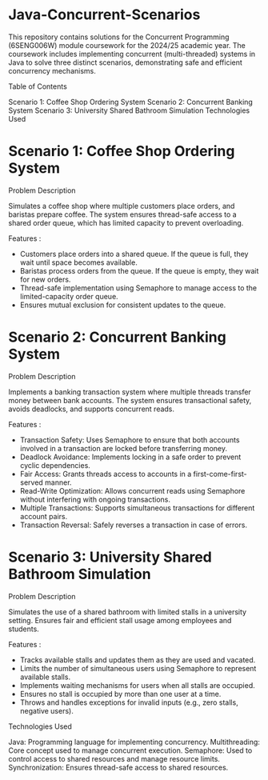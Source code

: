 # Java-Concurrent-Scenarios

This repository contains solutions for the Concurrent Programming (6SENG006W) module coursework for the 2024/25 academic year. The coursework includes implementing concurrent (multi-threaded) systems in Java to solve three distinct scenarios, demonstrating safe and efficient concurrency mechanisms.


Table of Contents

  Scenario 1: Coffee Shop Ordering System
  Scenario 2: Concurrent Banking System
  Scenario 3: University Shared Bathroom Simulation
  Technologies Used


# Scenario 1: Coffee Shop Ordering System
Problem Description

Simulates a coffee shop where multiple customers place orders, and baristas prepare coffee. The system ensures thread-safe access to a shared order queue, which has limited capacity to prevent overloading.

Features :
* Customers place orders into a shared queue. If the queue is full, they wait until space becomes available.
* Baristas process orders from the queue. If the queue is empty, they wait for new orders.
* Thread-safe implementation using Semaphore to manage access to the limited-capacity order queue.
* Ensures mutual exclusion for consistent updates to the queue.



# Scenario 2: Concurrent Banking System
Problem Description

Implements a banking transaction system where multiple threads transfer money between bank accounts. The system ensures transactional safety, avoids deadlocks, and supports concurrent reads.

Features : 
* Transaction Safety: Uses Semaphore to ensure that both accounts involved in a transaction are locked before transferring money.
* Deadlock Avoidance: Implements locking in a safe order to prevent cyclic dependencies.
* Fair Access: Grants threads access to accounts in a first-come-first-served manner.
* Read-Write Optimization: Allows concurrent reads using Semaphore without interfering with ongoing transactions.
* Multiple Transactions: Supports simultaneous transactions for different account pairs.
* Transaction Reversal: Safely reverses a transaction in case of errors.


# Scenario 3: University Shared Bathroom Simulation
Problem Description

Simulates the use of a shared bathroom with limited stalls in a university setting. Ensures fair and efficient stall usage among employees and students.

Features :
* Tracks available stalls and updates them as they are used and vacated.
* Limits the number of simultaneous users using Semaphore to represent available stalls.
* Implements waiting mechanisms for users when all stalls are occupied.
* Ensures no stall is occupied by more than one user at a time.
* Throws and handles exceptions for invalid inputs (e.g., zero stalls, negative users).



Technologies Used

  Java: Programming language for implementing concurrency.
  Multithreading: Core concept used to manage concurrent execution.
  Semaphore: Used to control access to shared resources and manage resource limits.
  Synchronization: Ensures thread-safe access to shared resources.


    
